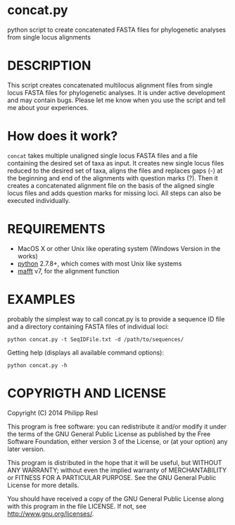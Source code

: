 concat.py
=========

python script to create concatenated FASTA files for phylogenetic analyses from single locus alignments


DESCRIPTION
===========

This script creates concatenated multilocus alignment files from single locus FASTA files for phylogenetic analyses.
It is under active development and may contain bugs. Please let me know when you use the script and tell me about your experiences.

How does it work?
================

`concat` takes multiple unaligned single locus FASTA files and a file containing the desired set of taxa as input.
It creates new single locus files reduced to the desired set of taxa, aligns the files and replaces gaps (-) at the beginning
and end of the alignments with question marks (?). Then it creates a concatenated alignment file on the basis of the aligned
single locus files and adds question marks for missing loci. All steps can also be executed individually.


REQUIREMENTS
============

- MacOS X or other Unix like operating system (Windows Version in the works)
- [python](www.python.org) 2.7.8+, which comes with most Unix like systems
- [mafft](http://mafft.cbrc.jp/alignment/software/) v7, for the alignment function


EXAMPLES
========

probably the simplest way to call concat.py is to provide a sequence ID file and a directory containing FASTA files of individual loci:

`python concat.py -t SeqIDFile.txt -d /path/to/sequences/ `

Getting help (displays all available command options):

`python concat.py -h`



COPYRIGTH AND LICENSE
=====================

Copyright (C) 2014 Philipp Resl

This program is free software: you can redistribute it and/or modify it under the terms of the GNU General Public License as published by the Free Software Foundation, either version 3 of the License, or (at your option) any later version.

This program is distributed in the hope that it will be useful, but WITHOUT ANY WARRANTY; without even the implied warranty of MERCHANTABILITY or FITNESS FOR A PARTICULAR PURPOSE. See the GNU General Public License for more details.

You should have received a copy of the GNU General Public License along with this program in the file LICENSE. If not, see http://www.gnu.org/licenses/.
